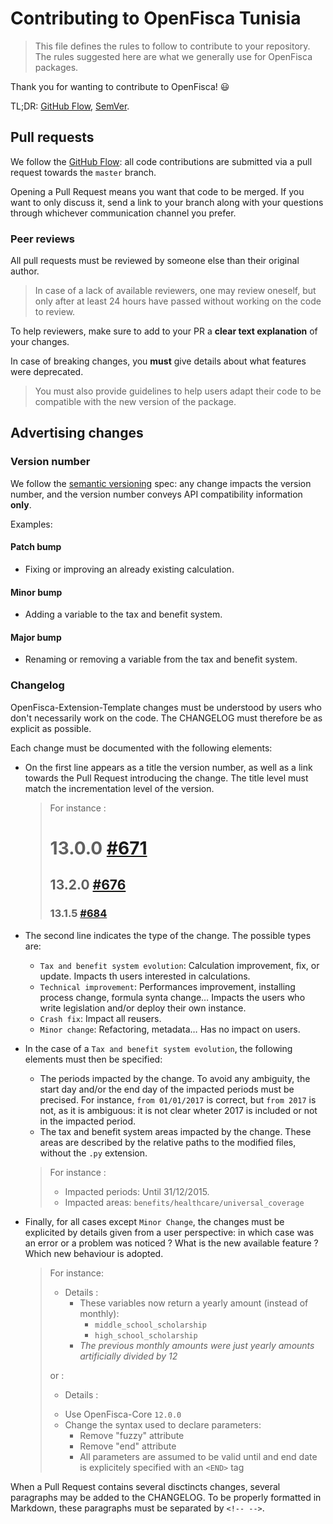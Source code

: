 # Contributing to OpenFisca Tunisia

> This file defines the rules to follow to contribute to your repository.
> The rules suggested here are what we generally use for OpenFisca packages.

Thank you for wanting to contribute to OpenFisca! :smiley:

TL;DR: [GitHub Flow](https://guides.github.com/introduction/flow/), [SemVer](http://semver.org/).

## Pull requests

We follow the [GitHub Flow](https://guides.github.com/introduction/flow/): all code contributions are submitted via a pull request towards the `master` branch.

Opening a Pull Request means you want that code to be merged. If you want to only discuss it, send a link to your branch along with your questions through whichever communication channel you prefer.

### Peer reviews

All pull requests must be reviewed by someone else than their original author.

> In case of a lack of available reviewers, one may review oneself, but only after at least 24 hours have passed without working on the code to review.

To help reviewers, make sure to add to your PR a **clear text explanation** of your changes.

In case of breaking changes, you **must** give details about what features were deprecated.

> You must also provide guidelines to help users adapt their code to be compatible with the new version of the package.

## Advertising changes

### Version number

We follow the [semantic versioning](http://semver.org/) spec: any change impacts the version number, and the version number conveys API compatibility information **only**.

Examples:

#### Patch bump

- Fixing or improving an already existing calculation.

#### Minor bump

- Adding a variable to the tax and benefit system.

#### Major bump

- Renaming or removing a variable from the tax and benefit system.

### Changelog

OpenFisca-Extension-Template changes must be understood by users who don't necessarily work on the code. The CHANGELOG must therefore be as explicit as possible.

Each change must be documented with the following elements:

- On the first line appears as a title the version number, as well as a link towards the Pull Request introducing the change. The title level must match the incrementation level of the version.

  > For instance :
  > # 13.0.0 [#671](https://github.com/openfisca/openfisca-tunisia/pull/671)
  >
  > ## 13.2.0 [#676](https://github.com/openfisca/openfisca-tunisia/pull/676)
  >
  > ### 13.1.5 [#684](https://github.com/openfisca/openfisca-tunisia/pull/684)

- The second line indicates the type of the change. The possible types are:
  - `Tax and benefit system evolution`: Calculation improvement, fix, or update. Impacts th
  users interested in calculations.
  - `Technical improvement`: Performances improvement, installing process change, formula synta
  change… Impacts the users who write legislation and/or deploy their own instance.
  - `Crash fix`: Impact all reusers.
  - `Minor change`: Refactoring, metadata… Has no impact on users.

- In the case of a `Tax and benefit system evolution`, the following elements must then be specified:
  - The periods impacted by the change. To avoid any ambiguity, the start day and/or the end day of the impacted periods must be precised. For instance, `from 01/01/2017` is correct, but `from 2017` is not, as it is ambiguous: it is not clear wheter 2017 is included or not in the impacted period.
  - The tax and benefit system areas impacted by the change. These areas are described by the relative paths to the modified files, without the `.py` extension.

  > For instance :
  > - Impacted periods: Until 31/12/2015.
  > - Impacted areas: `benefits/healthcare/universal_coverage`

- Finally, for all cases except `Minor Change`, the changes must be explicited by details given from a user perspective: in which case was an error or a problem was noticed ? What is the new available feature ? Which new behaviour is adopted.

  > For instance:
  >
  > * Details :
  >   - These variables now return a yearly amount (instead of monthly):
  >     - `middle_school_scholarship`
  >     - `high_school_scholarship`
  >   - _The previous monthly amounts were just yearly amounts artificially divided by 12_
  >
  > or :
  >
  > * Details :
  >  - Use OpenFisca-Core `12.0.0`
  >  - Change the syntax used to declare parameters:
  >      - Remove "fuzzy" attribute
  >      - Remove "end" attribute
  >      - All parameters are assumed to be valid until and end date is explicitely specified with an `<END>` tag

When a Pull Request contains several disctincts changes, several paragraphs may be added to the CHANGELOG. To be properly formatted in Markdown, these paragraphs must be separated by `<!-- -->`.
